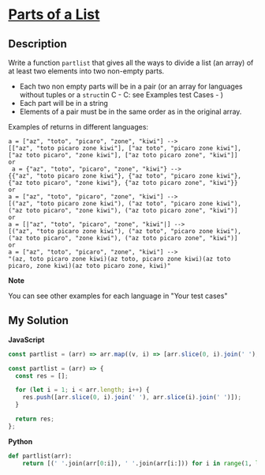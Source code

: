 # [Parts of a List](https://www.codewars.com/kata/56f3a1e899b386da78000732)

## Description

Write a function `partlist` that gives all the ways to divide a list (an array) of at least two elements into two non-empty parts.

- Each two non empty parts will be in a pair (or an array for languages without tuples or a `struct`in C - C: see Examples test Cases - )
- Each part will be in a string
- Elements of a pair must be in the same order as in the original array.

Examples of returns in different languages:

    a = ["az", "toto", "picaro", "zone", "kiwi"] -->
    [["az", "toto picaro zone kiwi"], ["az toto", "picaro zone kiwi"], ["az toto picaro", "zone kiwi"], ["az toto picaro zone", "kiwi"]]
    or
     a = {"az", "toto", "picaro", "zone", "kiwi"} -->
    {{"az", "toto picaro zone kiwi"}, {"az toto", "picaro zone kiwi"}, {"az toto picaro", "zone kiwi"}, {"az toto picaro zone", "kiwi"}}
    or
    a = ["az", "toto", "picaro", "zone", "kiwi"] -->
    [("az", "toto picaro zone kiwi"), ("az toto", "picaro zone kiwi"), ("az toto picaro", "zone kiwi"), ("az toto picaro zone", "kiwi")]
    or
    a = [|"az", "toto", "picaro", "zone", "kiwi"|] -->
    [("az", "toto picaro zone kiwi"), ("az toto", "picaro zone kiwi"), ("az toto picaro", "zone kiwi"), ("az toto picaro zone", "kiwi")]
    or
    a = ["az", "toto", "picaro", "zone", "kiwi"] -->
    "(az, toto picaro zone kiwi)(az toto, picaro zone kiwi)(az toto picaro, zone kiwi)(az toto picaro zone, kiwi)"

**Note**

You can see other examples for each language in "Your test cases"

## My Solution

**JavaScript**

```js
const partlist = (arr) => arr.map((v, i) => [arr.slice(0, i).join(' '), arr.slice(i).join(' ')]).slice(1);
```

```js
const partlist = (arr) => {
  const res = [];

  for (let i = 1; i < arr.length; i++) {
    res.push([arr.slice(0, i).join(' '), arr.slice(i).join(' ')]);
  }

  return res;
};
```

**Python**

```py
def partlist(arr):
    return [(' '.join(arr[0:i]), ' '.join(arr[i:])) for i in range(1, len(arr))]
```
